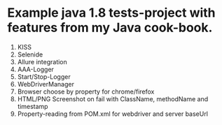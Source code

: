 # Example java 1.8 tests-project with features from my Java cook-book.

1. KISS
2. Selenide
3. Allure integration
4. AAA-Logger
5. Start/Stop-Logger
6. WebDriverManager
7. Browser choose by property for chrome/firefox
8. HTML/PNG Screenshot on fail with ClassName, methodName and timestamp
9. Property-reading from POM.xml for webdriver and server baseUrl